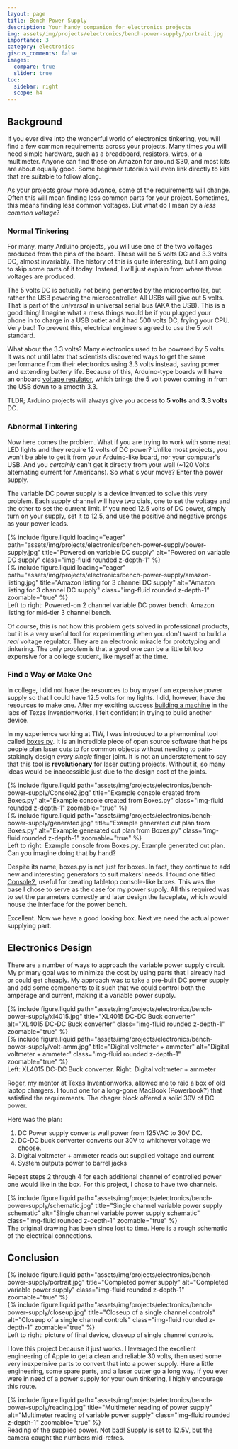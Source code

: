 ```yaml
---
layout: page
title: Bench Power Supply
description: Your handy companion for electronics projects
img: assets/img/projects/electronics/bench-power-supply/portrait.jpg
importance: 3
category: electronics
giscus_comments: false
images:
  compare: true
  slider: true
toc:
  sidebar: right
  scope: h4
---
```


## Background

If you ever dive into the wonderful world of electronics tinkering, you will find a few common requirements across your projects. Many times you will need simple hardware, such as a breadboard, resistors, wires, or a multimeter. Anyone can find these on Amazon for around $30, and most kits are about equally good. Some beginner tutorials will even link directly to kits that are suitable to follow along.

As your projects grow more advance, some of the requirements will change. Often this will mean finding less common parts for your project. Sometimes, this means finding less common voltages. But what do I mean by a _less common voltage_?

### Normal Tinkering

For many, many Arduino projects, you will use one of the two voltages produced from the pins of the board. These will be 5 volts DC and 3.3 volts DC, almost invariably. The history of this is quite interesting, but I am going to skip some parts of it today. Instead, I will just explain from where these voltages are produced.

The 5 volts DC is actually not being generated by the microcontroller, but rather the USB powering the microcontroller. All USBs will give out 5 volts. That is part of the _universal_ in universal serial bus (AKA the USB). This is a good thing! Imagine what a mess things would be if you plugged your phone in to charge in a USB outlet and it had 500 volts DC, frying your CPU. Very bad! To prevent this, electrical engineers agreed to use the 5 volt standard.

What about the 3.3 volts? Many electronics used to be powered by 5 volts. It was not until later that scientists discovered ways to get the same performance from their electronics using 3.3 volts instead, saving power and extending battery life. Because of this, Arduino-type boards will have an onboard [voltage regulator](https://en.wikipedia.org/wiki/Voltage_regulator), which brings the 5 volt power coming in from the USB down to a smooth 3.3.

TLDR; Arduino projects will always give you access to **5 volts** and **3.3 volts** DC.

### Abnormal Tinkering

Now here comes the problem. What if you are trying to work with some neat LED lights and they require 12 volts of DC power? Unlike most projects, you won't be able to get it from your Arduino-like board, nor your computer's USB. And you _certainly_ can't get it directly from your wall (~120 Volts alternating current for Americans). So what's your move? Enter the power supply.

The variable DC power supply is a device invented to solve this very problem. Each supply channel will have two dials, one to set the voltage and the other to set the current limit. If you need 12.5 volts of DC power, simply turn on your supply, set it to 12.5, and use the positive and negative prongs as your power leads.

<div class="row">
    <div class="col-sm-4 mt-3 mt-md-0">
        {% include figure.liquid loading="eager" path="assets/img/projects/electronics/bench-power-supply/power-supply.jpg" title="Powered on variable DC supply" alt="Powered on variable DC supply" class="img-fluid rounded z-depth-1" %}
    </div>
    <div class="col-sm-8 mt-3 mt-md-0">
        {% include figure.liquid loading="eager" path="assets/img/projects/electronics/bench-power-supply/amazon-listing.jpg" title="Amazon listing for 3 channel DC supply" alt="Amazon listing for 3 channel DC supply" class="img-fluid rounded z-depth-1" zoomable="true" %}
    </div>
</div>
<div class="caption">
    Left to right: Powered-on 2 channel variable DC power bench. Amazon listing for mid-tier 3 channel bench.
</div>

Of course, this is not how this problem gets solved in professional products, but it is a very useful tool for experimenting when you don't want to build a _real_ voltage regulator. They are an electronic miracle for prototyping and tinkering. The only problem is that a good one can be a little bit too expensive for a college student, like myself at the time.

### Find a Way or Make One

In college, I did not have the resources to buy myself an expensive power supply so that I could have 12.5 volts for my lights. I did, however, have the resources to make one. After my exciting success [building a machine](/projects/rickety-3d-printer/) in the labs of Texas Inventionworks, I felt confident in trying to build another device.

In my experience working at TIW, I was introduced to a phemominal tool called [boxes.py](https://boxes.boringplace.org/). It is an incredible piece of open source software that helps people plan laser cuts to for common objects without needing to pain-stakingly design _every single_ finger joint. It is not an understatement to say that this tool is **revolutionary** for laser cutting projects. Without it, so many ideas would be inaccessible just due to the design cost of the joints.

<div class="row justify-content-sm-center">
    <div class="col-sm-4 mt-3 mt-md-0">
        {% include figure.liquid path="assets/img/projects/electronics/bench-power-supply/Console2.jpg" title="Example console created from Boxes.py" alt="Example console created from Boxes.py" class="img-fluid rounded z-depth-1" zoomable="true" %}
    </div>
    <div class="col-sm-8 mt-3 mt-md-0">
        {% include figure.liquid path="assets/img/projects/electronics/bench-power-supply/generated.jpg" title="Example generated cut plan from Boxes.py" alt="Example generated cut plan from Boxes.py" class="img-fluid rounded z-depth-1" zoomable="true" %}
    </div>
</div>
<div class="caption">
    Left to right: Example console from Boxes.py. Example generated cut plan.<br>Can you imagine doing that by hand? 
</div>

Despite its name, boxes.py is not just for boxes. In fact, they continue to add new and interesting generators to suit makers' needs. I found one titled [Console2](https://boxes.boringplace.org/Console2), useful for creating tabletop console-like boxes. This was the base I chose to serve as the case for my power supply. All this required was to set the parameters correctly and later design the faceplate, which would house the interface for the power bench.

Excellent. Now we have a good looking box. Next we need the actual power supplying part.

## Electronics Design

There are a number of ways to approach the variable power supply circuit. My primary goal was to minimize the cost by using parts that I already had or could get cheaply. My approach was to take a pre-built DC power supply and add some components to it such that we could control both the amperage and current, making it a variable power supply.

<div class="row justify-content-sm-center">
    <div class="col-sm mt-3 mt-md-0">
        {% include figure.liquid path="assets/img/projects/electronics/bench-power-supply/xl4015.jpg" title="XL4015 DC-DC Buck converter" alt="XL4015 DC-DC Buck converter" class="img-fluid rounded z-depth-1" zoomable="true" %}
    </div>
    <div class="col-sm mt-3 mt-md-0">
        {% include figure.liquid path="assets/img/projects/electronics/bench-power-supply/volt-amm.jpg" title="Digital voltmeter + ammeter" alt="Digital voltmeter + ammeter" class="img-fluid rounded z-depth-1" zoomable="true" %}
    </div>
</div>
<div class="caption">
    Left: XL4015 DC-DC Buck converter. Right: Digital voltmeter + ammeter
</div>

Roger, my mentor at Texas Inventionworks, allowed me to raid a box of old laptop chargers. I found one for a long-gone MacBook (Powerbook?) that satisfied the requirements. The chager block offered a solid 30V of DC power.

Here was the plan:

1. DC Power supply converts wall power from 125VAC to 30V DC.
2. DC-DC buck converter converts our 30V to whichever voltage we choose.
3. Digital voltmeter + ammeter reads out supplied voltage and current
4. System outputs power to barrel jacks

Repeat steps 2 through 4 for each additional channel of controlled power one would like in the box. For this project, I chose to have two channels.

<div class="row justify-content-sm-center">
    <div class="col-sm-8 mt-3 mt-md-0">
        {% include figure.liquid path="assets/img/projects/electronics/bench-power-supply/schematic.jpg" title="Single channel variable power supply schematic" alt="Single channel variable power supply schematic" class="img-fluid rounded z-depth-1" zoomable="true" %}
    </div>
</div>
<div class="caption">
    The original drawing has been since lost to time. Here is a rough schematic of the electrical connections.
</div>

## Conclusion

<div class="row justify-content-sm-center">
    <div class="col-sm-7 mt-3 mt-md-0">
        {% include figure.liquid path="assets/img/projects/electronics/bench-power-supply/portrait.jpg" title="Completed power supply" alt="Completed variable power supply" class="img-fluid rounded z-depth-1" zoomable="true" %}
    </div>
    <div class="col-sm-5 mt-3 mt-md-0">
        {% include figure.liquid path="assets/img/projects/electronics/bench-power-supply/closeup.jpg" title="Closeup of a single channel controls" alt="Closeup of a single channel controls" class="img-fluid rounded z-depth-1" zoomable="true" %}
    </div>
</div>
<div class="caption">
    Left to right: picture of final device, closeup of single channel controls.
</div>
 
I love this project because it just works. I leveraged the excellent engineering of Apple to get a clean and reliable 30 volts, then used some very inexpensive parts to convert that into a power supply. Here a little engineering, some spare parts, and a laser cutter go a long way. If you ever were in need of a power supply for your own tinkering, I highly encourage this route.

<div class="row justify-content-sm-center">
    <div class="col-sm-5 mt-3-7 mt-md-0">
        {% include figure.liquid path="assets/img/projects/electronics/bench-power-supply/reading.jpg" title="Multimeter reading of power supply" alt="Multimeter reading of variable power supply" class="img-fluid rounded z-depth-1" zoomable="true" %}
    </div>
</div>
<div class="caption">
    Reading of the supplied power. Not bad! Supply is set to 12.5V, but the camera caught the numbers mid-refres.
</div>
